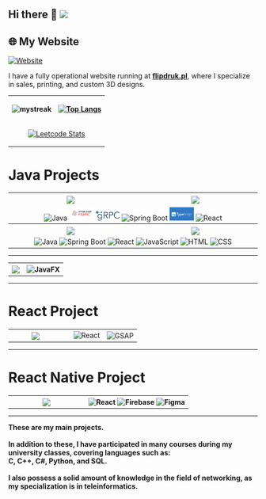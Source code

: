 ## Hi there 👋 ![](https://komarev.com/ghpvc/?username=filipszemraj&color=green)

## 🌐 My Website

[![Website](https://img.shields.io/badge/Visit%20my%20website-flipdruk.pl-blue?style=for-the-badge&logo=internet-explorer)](https://flipdruk.pl)

I have a fully operational website running at **[flipdruk.pl](https://flipdruk.pl)**, where I specialize in sales, printing, and custom 3D designs.

<table>
  <tr>
    <th>
<img src="https://github-readme-streak-stats.herokuapp.com/?user=filipszemraj&theme=tokyonight" alt="mystreak"/>
    </th>
    <th>
      
[![Top Langs](https://github-readme-stats.vercel.app/api/top-langs/?username=filipszemraj&exclude_repo=Boxing_prediciton)](https://github.com/anuraghazra/github-readme-stats) 
    </th>
  </tr>
  <tr >
    <td colspan="2" align="center">
      
[![Leetcode Stats](https://leetcard.jacoblin.cool/FilipSzemraj)](https://leetcode.com/FilipSzemraj)
    </td>
  </tr>
</table>



<h1>Java Projects</h1>
<table border-style='none'>
  <tr>
    <th>
          <a href="https://github.com/FilipSzemraj/blockchain-biz-secure-chaincode-erc20-based">
          <img align="center" src="https://github-readme-stats.vercel.app/api/pin/?username=filipszemraj&repo=blockchain-biz-secure-chaincode-erc20-based" />
        </th>
        <th>
          <a href="https://github.com/FilipSzemraj/blockchain-biz-secure">
          <img align="center" src="https://github-readme-stats.vercel.app/api/pin/?username=filipszemraj&repo=blockchain-biz-secure" />
        </th>
  </tr>
            <tr>
    <td colspan="2">
      <div align="center">
        <!-- Java -->
        <img width="10%" src="https://user-images.githubusercontent.com/25181517/117201156-9a724800-adec-11eb-9a9d-3cd0f67da4bc.png" alt="Java" title="Java"/>
        <!-- Hyperledger Fabric -->
        <img width="10%" src="./hyperledger-fabric.jpg" alt="Hyperledger Fabric" title="Hyperledger Fabric"/>
        <!-- gRPC -->
        <img width="10%" src="./grpc.JPG" alt="gRPC" title="gRPC"/>
        <!-- REST API (Spring) -->
        <img width="10%" src="https://user-images.githubusercontent.com/25181517/183891303-41f257f8-6b3d-487c-aa56-c497b880d0fb.png" alt="Spring Boot" title="Spring Boot REST API"/>
        <!-- TypeScript -->
        <img width="10%" src="./typescript.JPG" alt="TypeScript" title="TypeScript"/>
        <!-- React -->
        <img width="10%" src="https://user-images.githubusercontent.com/25181517/183897015-94a058a6-b86e-4e42-a37f-bf92061753e5.png" alt="React" title="React"/>
      </div>
    </td>
  </tr>
  <tr>
  <tr>
        <th>
          <a href="https://github.com/FilipSzemraj/estimation_costs_of_3d_print_API">
          <img align="center" src="https://github-readme-stats.vercel.app/api/pin/?username=filipszemraj&repo=estimation_costs_of_3d_print_API" />
          </a>
        </th>
        <th>
          <a href="https://github.com/FilipSzemraj/estimation_costs_of_3d_print">
          <img align="center" src="https://github-readme-stats.vercel.app/api/pin/?username=filipszemraj&repo=estimation_costs_of_3d_print" />
          </a>
        </th>
    </tr>
    <tr>
        <td colspan="2">
          <div align="center">
            <img width="10%" src="https://user-images.githubusercontent.com/25181517/117201156-9a724800-adec-11eb-9a9d-3cd0f67da4bc.png" alt="Java" title="Java"/>
            <img width="10%" src="https://user-images.githubusercontent.com/25181517/183891303-41f257f8-6b3d-487c-aa56-c497b880d0fb.png" alt="Spring Boot" title="Spring Boot"/>
            <img width="10%" src="https://user-images.githubusercontent.com/25181517/183897015-94a058a6-b86e-4e42-a37f-bf92061753e5.png" alt="React" title="React"/>
            <img width="10%" src="https://user-images.githubusercontent.com/25181517/117447155-6a868a00-af3d-11eb-9cfe-245df15c9f3f.png" alt="JavaScript" title="JavaScript"/>
            <img width="10%" src="https://user-images.githubusercontent.com/25181517/192158954-f88b5814-d510-4564-b285-dff7d6400dad.png" alt="HTML" title="HTML"/>
            <img width="10%" src="https://user-images.githubusercontent.com/25181517/183898674-75a4a1b1-f960-4ea9-abcb-637170a00a75.png" alt="CSS" title="CSS"/>
          </div>
        </td>
    </tr>
</table>

------

<table>
    <tr>
        <th>
          <div>
            <a href="https://github.com/FilipSzemraj/Texas-Holdem-Poker">
              <img align="center" src="https://github-readme-stats.vercel.app/api/pin/?username=filipszemraj&repo=Texas-Holdem-Poker" />
            </a>
          </div>
        </th>
        <th>
          <div>
            <img width="125%" src="https://github.com/FilipSzemraj/FilipSzemraj/assets/127849542/da4f9fe8-77f9-4a74-928a-4eb035ba6359.png" alt="JavaFX" title="JavaFX"/>
          </div>
        </th>
    </tr>
</table>

-------

<h1>React Project</h1>
<table>
  <tr>
    <th width="42.5%">
      <div>
        <a href="https://github.com/FilipSzemraj/websitePortfolio">
          <img align="center" src="https://github-readme-stats.vercel.app/api/pin/?username=filipszemraj&repo=websitePortfolio" />
        </a>
      </div>
    </th>
    <th >
      <td>
        <img width="80%" src="https://user-images.githubusercontent.com/25181517/183897015-94a058a6-b86e-4e42-a37f-bf92061753e5.png" alt="React" title="React"/>
        </td>
    <td>
        <img align="center" width="80%" src="https://github.com/FilipSzemraj/FilipSzemraj/assets/127849542/b7658585-226e-43a6-b2cd-5f94a348ba2c.svg" alt="GSAP" title="GSAP"/>
</td>    
</th>
  </tr>
</table>

------

<h1>React Native Project</h1>

<table>
  <tr>
    <th width="42.5%">
      <div>
        <a href="https://github.com/FilipSzemraj/TeamManagementApp">
          <img align="center" src="https://github-readme-stats.vercel.app/api/pin/?username=filipszemraj&repo=TeamManagementApp" />
        </a>
      </div>
    </th>
    <th align="left">
      <div>
        <img width="17.5%" src="https://user-images.githubusercontent.com/25181517/183897015-94a058a6-b86e-4e42-a37f-bf92061753e5.png" alt="React" title="React"/>
        <img width="17.5%" src="https://user-images.githubusercontent.com/25181517/189716855-2c69ca7a-5149-4647-936d-780610911353.png" alt="Firebase" title="Firebase"/>
        <img width="17.5%" src="https://user-images.githubusercontent.com/25181517/189715289-df3ee512-6eca-463f-a0f4-c10d94a06b2f.png" alt="Figma" title="Figma"/>
      </div>
    </th>
  </tr>
</table>

---

__These are my main projects.</br></br>
In addition to these, I have participated in many courses during my university classes, covering languages such as:</br>
C, C++, C#, Python, and SQL.</br></br>
I also possess a solid amount of knowledge in the field of networking, as my specialization is in teleinformatics.</br>__
<!--
**FilipSzemraj/FilipSzemraj** is a ✨ _special_ ✨ repository because its `README.md` (this file) appears on your GitHub profile.

Here are some ideas to get you started:

- 🔭 I’m currently working on ...
- 🌱 I’m currently learning ...
- 👯 I’m looking to collaborate on ...
- 🤔 I’m looking for help with ...
- 💬 Ask me about ...
- 📫 How to reach me: ...
- 😄 Pronouns: ...
- ⚡ Fun fact: ...
-->
